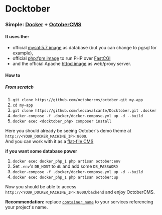 # Docktober
### Simple: [Docker](https://www.docker.com/) + [OctoberCMS](http://octobercms.com/)

#### It uses the:
- official [mysql:5.7 image](https://hub.docker.com/_/mysql/) as database (but you can change to pgsql for example),
- official [php:fpm image](https://hub.docker.com/_/php/) to run PHP over [FastCGI](https://en.wikipedia.org/wiki/FastCGI)
- and the official Apache [httpd image](https://hub.docker.com/_/httpd/) as web/proxy server.

#### How to

##### From scratch

1. `git clone https://github.com/octobercms/october.git my-app`
2. `cd my-app`
3. `git clone https://github.com/leocavalcante/Docktober.git .docker`
4. `docker-compose -f .docker/docker-compose.yml up -d --build`
5. `docker exec <docktober_php> composer install`

Here you should already be seeing October's demo theme at `http://<YOUR_DOCKER_MACHINE_IP>:8000`.<br>
And you can work with it as a [flat-file CMS](https://vimeo.com/172202661)

**if you want some database power**

1. `docker exec docker_php_1 php artisan october:env`
2. Set `.env`'s `DB_HOST` to `db` and add some `DB_PASSWORD`
3. `docker-compose -f .docker/docker-compose.yml up -d --build`
4. `docker exec docker_php_1 php artisan october:up`

Now you should be able to access `http://<YOUR_DOCKER_MACHINE_IP>:8000/backend` and enjoy OctoberCMS.

**Recommendation:** replace [`container_name`](https://docs.docker.com/compose/compose-file/#/container-name) to your services referencing your project's name.
